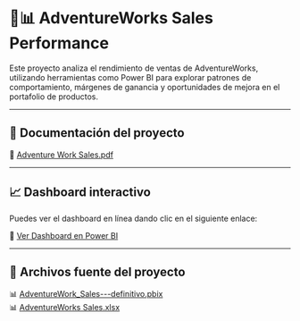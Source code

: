 # 🚴📊 AdventureWorks Sales Performance

Este proyecto analiza el rendimiento de ventas de AdventureWorks, utilizando herramientas como Power BI para explorar patrones de comportamiento, márgenes de ganancia y oportunidades de mejora en el portafolio de productos.

---

## 📄 Documentación del proyecto

📘 [Adventure Work Sales.pdf](./Adventure%20Work%20Sales.pdf)

---

## 📈 Dashboard interactivo

Puedes ver el dashboard en línea dando clic en el siguiente enlace:

🔗 [Ver Dashboard en Power BI](https://app.powerbi.com/view?r=eyJrIjoiMTdkZDI3YzktMWJlZi00NDM1LTg2NjQtMGQxNzUxYWY0Njk1IiwidCI6IjRiZjM4ZWEyLTgzMmQtNDU1Mi1iNTA4LTQyMTU3MGRhNDNmZiIsImMiOjR9)

---

## 📁 Archivos fuente del proyecto

📊 [AdventureWork_Sales---definitivo.pbix](./AdventureWork_Sales---definitivo.pbix)  
📊 [AdventureWorks Sales.xlsx](./AdventureWorks%20Sales.xlsx)
